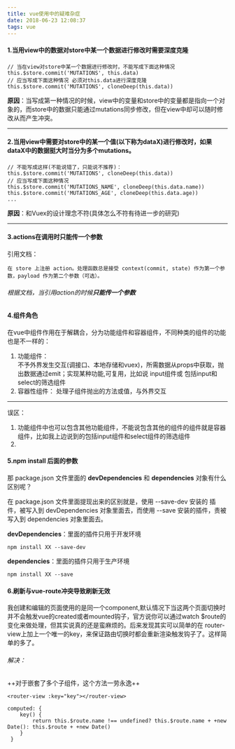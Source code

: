 ```yaml
---
title: vue使用中的疑难杂症
date: 2018-06-23 12:08:37
tags: vue
---
```


#### 1.当用view中的数据对store中某一个数据进行修改时需要深度克隆
```
// 当在view对store中某一个数据进行修改时，不能写成下面这种情况
this.$store.commit('MUTATIONS', this.data)
// 应当写成下面这种情况 必须对this.data进行深度克隆
this.$store.commit('MUTATIONS', cloneDeep(this.data))
```
**原因**：当写成第一种情况的时候，view中的变量和store中的变量都是指向一个对象的，而store中的数据只能通过mutations同步修改，但在view中却可以随时修改从而产生冲突。

---
#### 2.当用view中需要对store中的某一个值(以下称为dataX)进行修改时，如果dataX中的数据挺大时当分为多个mutations。
```
// 不能写成这样(不能说错了，只能说不推荐)：
this.$store.commit('MUTATIONS', cloneDeep(this.data))
// 应当写成下面这种情况 
this.$store.commit('MUTATIONS_NAME', cloneDeep(this.data.name))
this.$store.commit('MUTATIONS_AGE', cloneDeep(this.data.age))
...
```
**原因**：和Vuex的设计理念不符(具体怎么不符有待进一步的研究)


---

#### 3.actions在调用时只能传一个参数
引用文档：

```
在 store 上注册 action。处理函数总是接受 context(commit, state) 作为第一个参数，payload 作为第二个参数（可选）。
```
###### 根据文档，当引用action的时候**只能传一个参数**

#### 4.组件角色
在vue中组件作用在于解耦合，分为功能组件和容器组件，不同种类的组件的功能也是不一样的：
1. 功能组件：
    <br/>不予外界发生交互(调接口、本地存储和vuex)，所需数据从props中获取，抛出数据通过emit；实现某种功能,可复用，比如说 input组件或 包括input和select的筛选组件
2. 容器性组件：
    处理子组件抛出的方法或值，与外界交互

---
误区：
1. 功能组件中也可以包含其他功能组件，不能说包含其他的组件的组件就是容器组件，比如我上边说到的包括input组件和select组件的筛选组件
2. 


#### 5.npm install 后面的参数
那 package.json 文件里面的 **devDependencies**  和 **dependencies** 对象有什么区别呢？

在 package.json 文件里面提现出来的区别就是，使用 --save-dev 安装的 插件，被写入到 devDependencies 对象里面去，而使用 --save 安装的插件，责被写入到 dependencies 对象里面去。


**devDependencies**：里面的插件只用于开发环境
```
npm install XX --save-dev
```


**dependencies**：里面的插件只用于生产环境
```
npm install XX --save
```
#### 6.刷新与vue-route冲突导致刷新无效
我创建和编辑的页面使用的是同一个component,默认情况下当这两个页面切换时并不会触发vue的created或者mounted钩子，官方说你可以通过watch $route的变化来做处理，但其实说真的还是蛮麻烦的。后来发现其实可以简单的在 router-view上加上一个唯一的key，来保证路由切换时都会重新渲染触发钩子了。这样简单的多了。
###### 解决：
++对于嵌套了多个子组件，这个方法一劳永逸++
```
<router-view :key="key"></router-view>

computed: {
    key() {
        return this.$route.name !== undefined? this.$route.name + +new Date(): this.$route + +new Date()
    }
 }
```
